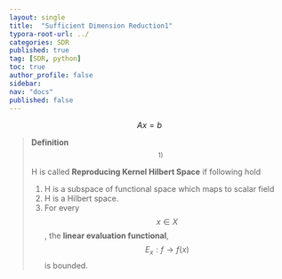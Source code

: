 ```yaml
---
layout: single
title:  "Sufficient Dimension Reduction1"
typora-root-url: ../
categories: SDR
published: true
tag: [SDR, python]
toc: true
author_profile: false
sidebar: 
nav: "docs"
published: false
---
```


 $$Ax=b$$



> **Definition** $$^{1)}$$
>
> H is called **Reproducing Kernel Hilbert Space** if following hold
>
> 1. H is a subspace of functional space which maps to scalar field 
> 2. H is a Hilbert space.
> 3. For every $$x \in X$$, the **linear evaluation functional**, $$E_x:f \rightarrow f(x)$$ is bounded.
